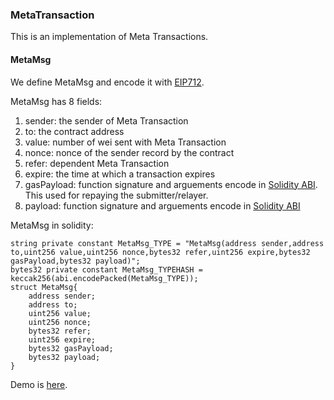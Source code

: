 ### MetaTransaction
This is an implementation of Meta Transactions.

#### MetaMsg
We define MetaMsg and encode it with [EIP712][EIP712].

MetaMsg has 8 fields:
1. sender: the sender of Meta Transaction
2. to: the contract address
3. value: number of wei sent with Meta Transaction
4. nonce: nonce of the sender record by the contract
5. refer: dependent Meta Transaction
6. expire: the time at which a transaction expires
7. gasPayload: function signature and arguements encode in [Solidity ABI][ABI]. This used for repaying the submitter/relayer.
8. payload: function signature and arguements encode in [Solidity ABI][ABI]


MetaMsg in solidity:
```
string private constant MetaMsg_TYPE = "MetaMsg(address sender,address to,uint256 value,uint256 nonce,bytes32 refer,uint256 expire,bytes32 gasPayload,bytes32 payload)";
bytes32 private constant MetaMsg_TYPEHASH = keccak256(abi.encodePacked(MetaMsg_TYPE));
struct MetaMsg{
    address sender;
    address to;
    uint256 value;
    uint256 nonce;
    bytes32 refer;
    uint256 expire;
    bytes32 gasPayload;
    bytes32 payload;
}
```
Demo is [here][DemoDoc].

[DemoDoc]: demo
[EIP712]: https://eips.ethereum.org/EIPS/eip-712
[ABI]: https://solidity.readthedocs.io/en/v0.6.1/abi-spec.html#abi
